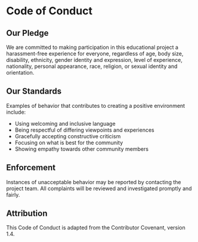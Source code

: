 # Code of Conduct

## Our Pledge
We are committed to making participation in this educational project a harassment-free experience for everyone, regardless of age, body size, disability, ethnicity, gender identity and expression, level of experience, nationality, personal appearance, race, religion, or sexual identity and orientation.

## Our Standards
Examples of behavior that contributes to creating a positive environment include:
- Using welcoming and inclusive language
- Being respectful of differing viewpoints and experiences
- Gracefully accepting constructive criticism
- Focusing on what is best for the community
- Showing empathy towards other community members

## Enforcement
Instances of unacceptable behavior may be reported by contacting the project team. All complaints will be reviewed and investigated promptly and fairly.

## Attribution
This Code of Conduct is adapted from the Contributor Covenant, version 1.4.
